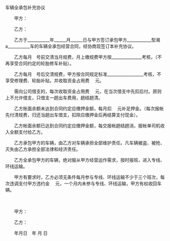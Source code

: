 



车辆全承包补充协议



 

　　甲方：

　　乙方：　　

　　乙方于___________年______月______日与甲方签订承包甲方____________型湘a___________车的车辆全承包经营合同，经协商现签订本补充协议。

　　乙方每月　号前交清当月规费，月上缴规费甲方按_______________考核，（不再享受合同约定的轮胎修车补贴）。

　　乙方每月　号后交清规费，甲方按合同规定标准__________________考核，不享受修理费、轮胎补贴，并收取资金占用费　 元。

　　需向公司借支的，每次收取资金占用费　 元，在当次借支中先扣后付。原则上不允许借支，只借支一趟出车费用，趟结趟清。

　　乙方账面余额未达到合同约定应缴押金额，每月扣　 元补足押金。（每次报帐先付清规费，归还当趟出车借支，扣除应缴押金后再结算支付现金）。

　　乙方帐面余额已达到合同约定应缴押金额，每交报帐趟结趟消，报帐单司机收入全额支付给乙方。

　　乙方承包甲方的车辆，由乙方对车辆承担全部维护责任。凡车辆被盗、被抢、灭失由乙方承担全部法律和经济责任。

　　乙方全承包甲方的车辆，绝对服从甲方经营运作需求，按时报班，进入专线、环线运输。

　　甲方有要求时，乙方必须无条件每月参与专线、环线运输不少于三个班次，每次违调支付甲方违约金　 元，一个月内未参与专线、环线运输，甲方有权收回车辆。

　　　　

　　甲方：

　　乙方：　　

　　年月日　年 月 日